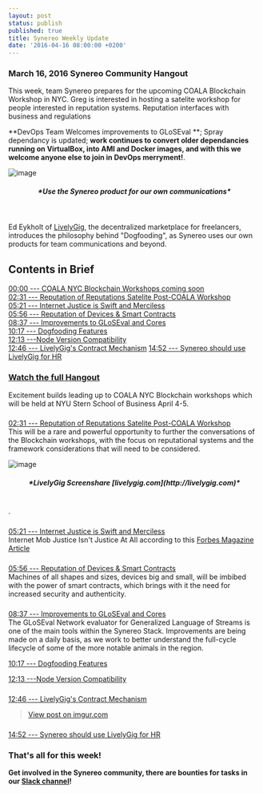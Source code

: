 ```yaml
---
layout: post
status: publish
published: true
title: Synereo Weekly Update
date: '2016-04-16 08:00:00 +0200'
---
```


### March 16, 2016 Synereo Community Hangout

This week, team Synereo prepares for the upcoming COALA Blockchain Workshop in NYC. Greg is interested in hosting a satelite workshop for people interested in reputation systems. Reputation interfaces with business and regulations

**DevOps Team Welcomes improvements to GLoSEval **; Spray dependancy is updated; **work continues to convert older dependancies running on VirtualBox, into AMI and Docker images, and with this we welcome anyone else to join in DevOps merryment!**.

![image](http://imgur.com/4lXUcFY.png)<br>

<h5 style="text-align: center;" markdown="1">*Use the Synereo product for our own communications*</h5>
<BR>

Ed Eykholt of [LivelyGig](http://livelygig.com), the decentralized marketplace for freelancers, introduces the philosophy behind "Dogfooding", as Synereo uses our own products for team communications and beyond.

## Contents in Brief

[00:00 --- COALA NYC Blockchain Workshops coming soon](https://youtu.be/s3Qaue8rHuM)<br>
[02:31 --- Reputation of Reputations Satelite Post-COALA Workshop](https://youtu.be/s3Qaue8rHuM?t=2m31s)<br>
[05:21 --- Internet Justice is Swift and Merciless](https://youtu.be/s3Qaue8rHuM?t=5m21s)<br>
[05:56 --- Reputation of Devices & Smart Contracts](https://youtu.be/s3Qaue8rHuM?t=5m56s)<br>
[08:37 --- Improvements to GLoSEval and Cores](https://youtu.be/s3Qaue8rHuM?t=8m37s)<br>
[10:17 --- Dogfooding Features](https://youtu.be/s3Qaue8rHuM?t=10m17s)<br>
[12:13 ---Node Version Compatibility](https://youtu.be/s3Qaue8rHuM?t=12m13s)<br>
[12:46 --- LivelyGig's Contract Mechanism](https://youtu.be/s3Qaue8rHuM?t=12m46s)
[14:52 --- Synereo should use LivelyGig for HR](https://youtu.be/s3Qaue8rHuM?t=14m52s)

### [Watch the full Hangout](https://youtu.be/s3Qaue8rHuM?t=14m52s)


Excitement builds leading up to COALA NYC Blockchain workshops which will be held at NYU Stern School of Business April 4-5.

###
[02:31 --- Reputation of Reputations Satelite Post-COALA Workshop](https://youtu.be/s3Qaue8rHuM?t=2m31s)<br>
This will be a rare and powerful opportunity to further the conversations of the Blockchain workshops, with the focus on reputational systems and the framework considerations that will need to be considered.

![image](http://i.imgur.com/B03KODr.jpg)<br>
<h5 style="text-align: center;" markdown="1">*LivelyGig Screenshare [livelygig.com](http://livelygig.com)*</h5>
<BR>.<br>

###
[05:21 --- Internet Justice is Swift and Merciless](https://youtu.be/s3Qaue8rHuM?t=5m21s)<br>
Internet Mob Justice Isn't Justice At All according to this [Forbes Magazine Article](http://www.forbes.com/sites/erikkain/2015/05/14/internet-mob-justice-isnt-justice-at-all/#26b13015284c)


###
[05:56 --- Reputation of Devices & Smart Contracts](https://youtu.be/s3Qaue8rHuM?t=5m56s)<br>
Machines of all shapes and sizes, devices big and small, will be imbibed with the power of smart contracts, which brings with it the need for increased security and authenticity.  
###
[08:37 --- Improvements to GLoSEval and Cores](https://youtu.be/s3Qaue8rHuM?t=8m37s)<br>
The GLoSEval Network evaluator for Generalized Language of Streams is one of the main tools within the Synereo Stack. Improvements are being made on a daily basis, as we work to better understand the full-cycle lifecycle of some of the more notable animals in the region. 
  
[10:17 --- Dogfooding Features](https://youtu.be/s3Qaue8rHuM?t=10m17s)<br>

[12:13 ---Node Version Compatibility](https://youtu.be/s3Qaue8rHuM?t=12m13s)<br>

###
[12:46 --- LivelyGig's Contract Mechanism](https://youtu.be/s3Qaue8rHuM?t=12m46s)
<blockquote class="imgur-embed-pub" lang="en" data-id="LNEY4A1"><a href="//imgur.com/LNEY4A1">View post on imgur.com</a></blockquote><script async src="//s.imgur.com/min/embed.js" charset="utf-8"></script>

###
[14:52 --- Synereo should use LivelyGig for HR](https://youtu.be/s3Qaue8rHuM?t=14m52s)


###


### That's all for this week!


**Get involved in the Synereo community, there are bounties for tasks in our [Slack channel](http://slack.synereo.com/)!**
